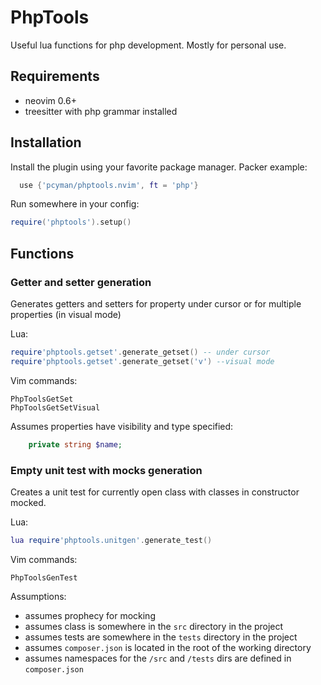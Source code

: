 # PhpTools

Useful lua functions for php development. Mostly for personal use.

## Requirements

* neovim 0.6+
* treesitter with php grammar installed

## Installation

Install the plugin using your favorite package manager. Packer example:
```lua
  use {'pcyman/phptools.nvim', ft = 'php'}
```

Run somewhere in your config:
```lua
require('phptools').setup()
```

## Functions

### Getter and setter generation

Generates getters and setters for property under cursor or for multiple properties (in visual mode)

Lua:
```lua
require'phptools.getset'.generate_getset() -- under cursor
require'phptools.getset'.generate_getset('v') --visual mode
```

Vim commands:
```
PhpToolsGetSet
PhpToolsGetSetVisual
```

Assumes properties have visibility and type specified:
```php
    private string $name;
```

### Empty unit test with mocks generation

Creates a unit test for currently open class with classes in constructor mocked.

Lua:
```lua
lua require'phptools.unitgen'.generate_test()
```

Vim commands:
```
PhpToolsGenTest
```

Assumptions:
* assumes prophecy for mocking
* assumes class is somewhere in the `src` directory in the project
* assumes tests are somewhere in the `tests` directory in the project
* assumes `composer.json` is located in the root of the working directory
* assumes namespaces for the `/src` and `/tests` dirs are defined in `composer.json`
